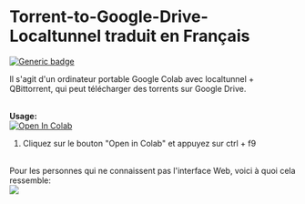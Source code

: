 # Torrent-to-Google-Drive-Localtunnel traduit en Français
[![Generic badge](https://img.shields.io/badge/Author-fpet007-green)](https://shields.io/)

Il s'agit d'un ordinateur portable Google Colab avec localtunnel + QBittorrent, qui peut télécharger des torrents sur Google Drive.



<br><b>Usage:</b>
<br>
<a href="https://colab.research.google.com/github/fpet007/Torrents-to-Google-Drive-Localtunnel/blob/main/Serveur_qBittorrent_LocalTunnel.ipynb" target="_parent\"><img src="https://colab.research.google.com/assets/colab-badge.svg" alt="Open In Colab"/></a>
1. Cliquez sur le bouton "Open in Colab" et appuyez sur ctrl + f9 
<br>
Pour les personnes qui ne connaissent pas l'interface Web, voici à quoi cela ressemble:
<br>
<img src="https://i.snag.gy/ZAg2PS.jpg">
